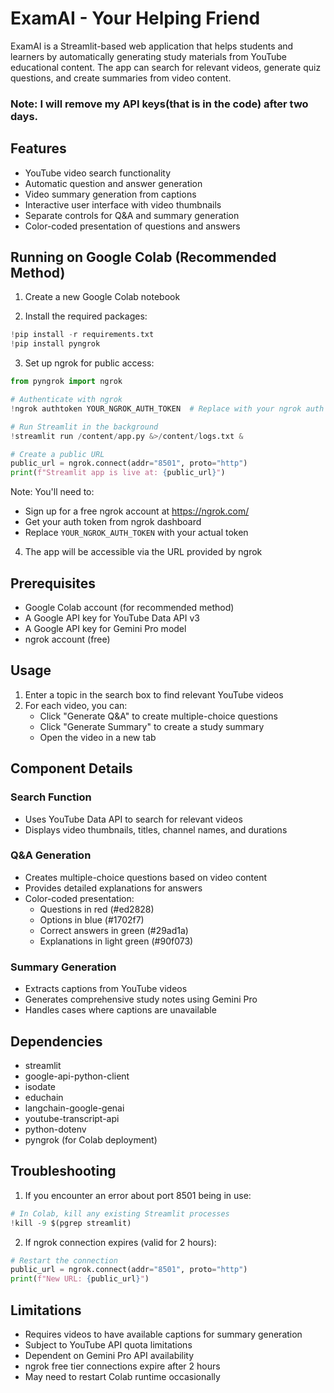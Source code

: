 # ExamAI - Your Helping Friend

ExamAI is a Streamlit-based web application that helps students and learners by automatically generating study materials from YouTube educational content. The app can search for relevant videos, generate quiz questions, and create summaries from video content.

### Note: I will remove my API keys(that is in the code) after two days.

## Features

- YouTube video search functionality
- Automatic question and answer generation
- Video summary generation from captions
- Interactive user interface with video thumbnails
- Separate controls for Q&A and summary generation
- Color-coded presentation of questions and answers

## Running on Google Colab (Recommended Method)

1. Create a new Google Colab notebook

2. Install the required packages:
```python
!pip install -r requirements.txt
!pip install pyngrok
```

3. Set up ngrok for public access:
```python
from pyngrok import ngrok

# Authenticate with ngrok
!ngrok authtoken YOUR_NGROK_AUTH_TOKEN  # Replace with your ngrok auth token

# Run Streamlit in the background
!streamlit run /content/app.py &>/content/logs.txt &

# Create a public URL
public_url = ngrok.connect(addr="8501", proto="http")
print(f"Streamlit app is live at: {public_url}")
```

Note: You'll need to:
- Sign up for a free ngrok account at https://ngrok.com/
- Get your auth token from ngrok dashboard
- Replace `YOUR_NGROK_AUTH_TOKEN` with your actual token

4. The app will be accessible via the URL provided by ngrok

## Prerequisites

- Google Colab account (for recommended method)
- A Google API key for YouTube Data API v3
- A Google API key for Gemini Pro model
- ngrok account (free)


## Usage

1. Enter a topic in the search box to find relevant YouTube videos
2. For each video, you can:
   - Click "Generate Q&A" to create multiple-choice questions
   - Click "Generate Summary" to create a study summary
   - Open the video in a new tab

## Component Details

### Search Function
- Uses YouTube Data API to search for relevant videos
- Displays video thumbnails, titles, channel names, and durations

### Q&A Generation
- Creates multiple-choice questions based on video content
- Provides detailed explanations for answers
- Color-coded presentation:
  - Questions in red (#ed2828)
  - Options in blue (#1702f7)
  - Correct answers in green (#29ad1a)
  - Explanations in light green (#90f073)

### Summary Generation
- Extracts captions from YouTube videos
- Generates comprehensive study notes using Gemini Pro
- Handles cases where captions are unavailable

## Dependencies

- streamlit
- google-api-python-client
- isodate
- educhain
- langchain-google-genai
- youtube-transcript-api
- python-dotenv
- pyngrok (for Colab deployment)

## Troubleshooting

1. If you encounter an error about port 8501 being in use:
```python
# In Colab, kill any existing Streamlit processes
!kill -9 $(pgrep streamlit)
```

2. If ngrok connection expires (valid for 2 hours):
```python
# Restart the connection
public_url = ngrok.connect(addr="8501", proto="http")
print(f"New URL: {public_url}")
```

## Limitations

- Requires videos to have available captions for summary generation
- Subject to YouTube API quota limitations
- Dependent on Gemini Pro API availability
- ngrok free tier connections expire after 2 hours
- May need to restart Colab runtime occasionally
